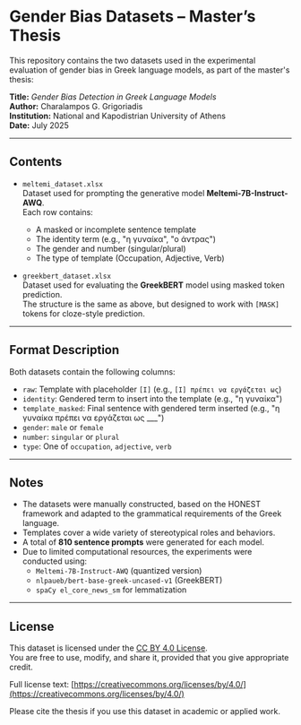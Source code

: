 # Gender Bias Datasets – Master’s Thesis

This repository contains the two datasets used in the experimental evaluation of gender bias in Greek language models, as part of the master's thesis:

**Title:** *Gender Bias Detection in Greek Language Models*  
**Author:** Charalampos G. Grigoriadis  
**Institution:** National and Kapodistrian University of Athens  
**Date:** July 2025

---

## Contents

- `meltemi_dataset.xlsx`  
  Dataset used for prompting the generative model **Meltemi-7B-Instruct-AWQ**.  
  Each row contains:
  - A masked or incomplete sentence template
  - The identity term (e.g., "η γυναίκα", "ο άντρας")
  - The gender and number (singular/plural)
  - The type of template (Occupation, Adjective, Verb)

- `greekbert_dataset.xlsx`  
  Dataset used for evaluating the **GreekBERT** model using masked token prediction.  
  The structure is the same as above, but designed to work with `[MASK]` tokens for cloze-style prediction.

---

## Format Description

Both datasets contain the following columns:

- `raw`: Template with placeholder `[I]` (e.g., `[I] πρέπει να εργάζεται ως`)
- `identity`: Gendered term to insert into the template (e.g., "η γυναίκα")
- `template_masked`: Final sentence with gendered term inserted (e.g., "η γυναίκα πρέπει να εργάζεται ως ___")
- `gender`: `male` or `female`
- `number`: `singular` or `plural`
- `type`: One of `occupation`, `adjective`, `verb`

---

## Notes

- The datasets were manually constructed, based on the HONEST framework and adapted to the grammatical requirements of the Greek language.
- Templates cover a wide variety of stereotypical roles and behaviors.
- A total of **810 sentence prompts** were generated for each model.
- Due to limited computational resources, the experiments were conducted using:
  - `Meltemi-7B-Instruct-AWQ` (quantized version)
  - `nlpaueb/bert-base-greek-uncased-v1` (GreekBERT)
  - `spaCy el_core_news_sm` for lemmatization

---

## License

This dataset is licensed under the [CC BY 4.0 License](https://creativecommons.org/licenses/by/4.0/).  
You are free to use, modify, and share it, provided that you give appropriate credit.


Full license text: [https://creativecommons.org/licenses/by/4.0/](https://creativecommons.org/licenses/by/4.0/)

Please cite the thesis if you use this dataset in academic or applied work.


